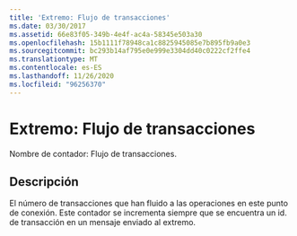 ```yaml
---
title: 'Extremo: Flujo de transacciones'
ms.date: 03/30/2017
ms.assetid: 66e83f05-349b-4e4f-ac4a-58345e503a30
ms.openlocfilehash: 15b1111f78948ca1c8825945085e7b895fb9a0e3
ms.sourcegitcommit: bc293b14af795e0e999e3304dd40c0222cf2ffe4
ms.translationtype: MT
ms.contentlocale: es-ES
ms.lasthandoff: 11/26/2020
ms.locfileid: "96256370"
---
```

# <a name="endpoint-transactions-flowed"></a>Extremo: Flujo de transacciones

Nombre de contador: Flujo de transacciones.  
  
## <a name="description"></a>Descripción  

 El número de transacciones que han fluido a las operaciones en este punto de conexión. Este contador se incrementa siempre que se encuentra un id. de transacción en un mensaje enviado al extremo.

